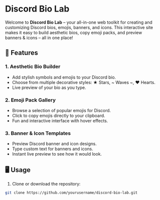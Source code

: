 # Discord Bio Lab

Welcome to **Discord Bio Lab** – your all-in-one web toolkit for creating and customizing Discord bios, emojis, banners, and icons. This interactive site makes it easy to build aesthetic bios, copy emoji packs, and preview banners & icons – all in one place!

## 🌟 Features

### 1. Aesthetic Bio Builder
- Add stylish symbols and emojis to your Discord bio.
- Choose from multiple decorative styles: ★ Stars, ~ Waves ~, ❤ Hearts.
- Live preview of your bio as you type.

### 2. Emoji Pack Gallery
- Browse a selection of popular emojis for Discord.
- Click to copy emojis directly to your clipboard.
- Fun and interactive interface with hover effects.

### 3. Banner & Icon Templates
- Preview Discord banner and icon designs.
- Type custom text for banners and icons.
- Instant live preview to see how it would look.

## 🖥️ Usage

1. Clone or download the repository:

```bash
git clone https://github.com/yourusername/discord-bio-lab.git
